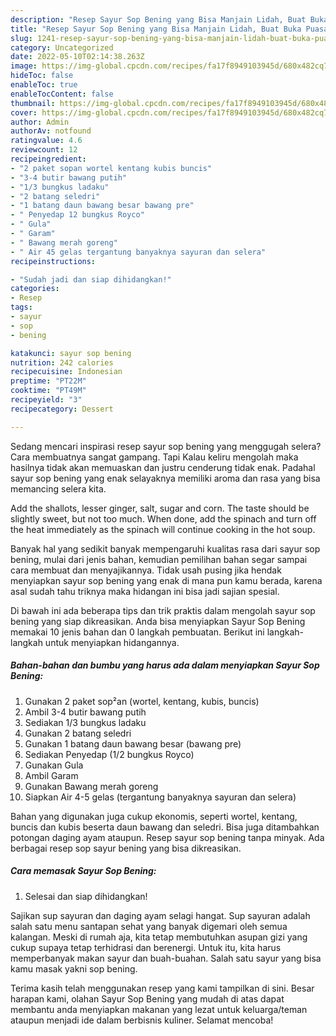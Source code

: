 ```yaml
---
description: "Resep Sayur Sop Bening yang Bisa Manjain Lidah, Buat Buka Puasa Menggugah Selera"
title: "Resep Sayur Sop Bening yang Bisa Manjain Lidah, Buat Buka Puasa Menggugah Selera"
slug: 1241-resep-sayur-sop-bening-yang-bisa-manjain-lidah-buat-buka-puasa-menggugah-selera
category: Uncategorized
date: 2022-05-10T02:14:38.263Z
image: https://img-global.cpcdn.com/recipes/fa17f8949103945d/680x482cq70/sayur-sop-bening-foto-resep-utama.jpg
hideToc: false
enableToc: true
enableTocContent: false
thumbnail: https://img-global.cpcdn.com/recipes/fa17f8949103945d/680x482cq70/sayur-sop-bening-foto-resep-utama.jpg
cover: https://img-global.cpcdn.com/recipes/fa17f8949103945d/680x482cq70/sayur-sop-bening-foto-resep-utama.jpg
author: Admin
authorAv: notfound
ratingvalue: 4.6
reviewcount: 12
recipeingredient:
- "2 paket sopan wortel kentang kubis buncis"
- "3-4 butir bawang putih"
- "1/3 bungkus ladaku"
- "2 batang seledri"
- "1 batang daun bawang besar bawang pre"
- " Penyedap 12 bungkus Royco"
- " Gula"
- " Garam"
- " Bawang merah goreng"
- " Air 45 gelas tergantung banyaknya sayuran dan selera"
recipeinstructions:

- "Sudah jadi dan siap dihidangkan!"
categories:
- Resep
tags:
- sayur
- sop
- bening

katakunci: sayur sop bening 
nutrition: 242 calories
recipecuisine: Indonesian
preptime: "PT22M"
cooktime: "PT49M"
recipeyield: "3"
recipecategory: Dessert

---
```



Sedang mencari inspirasi resep sayur sop bening yang menggugah selera? Cara membuatnya sangat gampang. Tapi Kalau keliru mengolah maka hasilnya tidak akan memuaskan dan justru cenderung tidak enak. Padahal sayur sop bening yang enak selayaknya memiliki aroma dan rasa yang bisa memancing selera kita.


Add the shallots, lesser ginger, salt, sugar and corn. The taste should be slightly sweet, but not too much. When done, add the spinach and turn off the heat immediately as the spinach will continue cooking in the hot soup.

Banyak hal yang sedikit banyak mempengaruhi kualitas rasa dari sayur sop bening, mulai dari jenis bahan, kemudian pemilihan bahan segar sampai cara membuat dan menyajikannya. Tidak usah pusing jika hendak menyiapkan sayur sop bening yang enak di mana pun kamu berada, karena asal sudah tahu triknya maka hidangan ini bisa jadi sajian spesial.


Di bawah ini ada beberapa tips dan trik praktis dalam mengolah sayur sop bening yang siap dikreasikan. Anda bisa menyiapkan Sayur Sop Bening memakai 10 jenis bahan dan 0 langkah pembuatan. Berikut ini langkah-langkah untuk menyiapkan hidangannya.

<!--inarticleads1-->

##### Bahan-bahan dan bumbu yang harus ada dalam menyiapkan Sayur Sop Bening:

1. Gunakan 2 paket sop²an (wortel, kentang, kubis, buncis)
1. Ambil 3-4 butir bawang putih
1. Sediakan 1/3 bungkus ladaku
1. Gunakan 2 batang seledri
1. Gunakan 1 batang daun bawang besar (bawang pre)
1. Sediakan  Penyedap (1/2 bungkus Royco)
1. Gunakan  Gula
1. Ambil  Garam
1. Gunakan  Bawang merah goreng
1. Siapkan  Air 4-5 gelas (tergantung banyaknya sayuran dan selera)


Bahan yang digunakan juga cukup ekonomis, seperti wortel, kentang, buncis dan kubis beserta daun bawang dan seledri. Bisa juga ditambahkan potongan daging ayam ataupun. Resep sayur sop bening tanpa minyak. Ada berbagai resep sop sayur bening yang bisa dikreasikan. 

<!--inarticleads2-->

##### Cara memasak Sayur Sop Bening:


1. Selesai dan siap dihidangkan!

Sajikan sup sayuran dan daging ayam selagi hangat. Sup sayuran adalah salah satu menu santapan sehat yang banyak digemari oleh semua kalangan. Meski di rumah aja, kita tetap membutuhkan asupan gizi yang cukup supaya tetap terhidrasi dan berenergi. Untuk itu, kita harus memperbanyak makan sayur dan buah-buahan. Salah satu sayur yang bisa kamu masak yakni sop bening. 

Terima kasih telah menggunakan resep yang kami tampilkan di sini. Besar harapan kami, olahan Sayur Sop Bening yang mudah di atas dapat membantu anda menyiapkan makanan yang lezat untuk keluarga/teman ataupun menjadi ide dalam berbisnis kuliner. Selamat mencoba!
